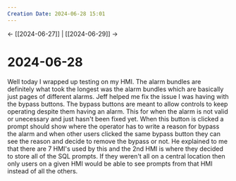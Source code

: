 ```yaml
---
Creation Date: 2024-06-28 15:01
---
```


<- [[2024-06-27]] | [[2024-06-29]]  ->

# 2024-06-28
Well today I wrapped up testing on my HMI. The alarm bundles are definitely what took the longest was the alarm bundles which are basically just pages of different alarms. Jeff helped me fix the issue I was having with the bypass buttons. The bypass buttons are meant to allow controls to keep operating despite them having an alarm. This for when the alarm is not valid or unecessary and just hasn't been fixed yet. When this button is clicked a prompt should show where the operator has to write a reason for bypass the alarm and when other users clicked the same bypass button they can see the reason and decide to remove the bypass or not. He explained to me that there are 7 HMI's used by this and the 2nd HMI is where they decided to store all of the SQL prompts. If they weren't all on a central location then only users on a given HMI would be able to see prompts from that HMI instead of all the others. 